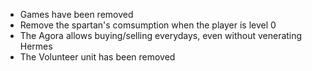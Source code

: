 * Games have been removed
* Remove the spartan's comsumption when the player is level 0
* The Agora allows buying/selling everydays, even without venerating Hermes
* The Volunteer unit has been removed